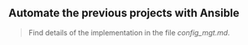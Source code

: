 ## Automate the previous projects with Ansible

> Find details of the implementation in the file *config_mgt.md*.   
 
       
   
  
    
   
 
   
 
      
  
